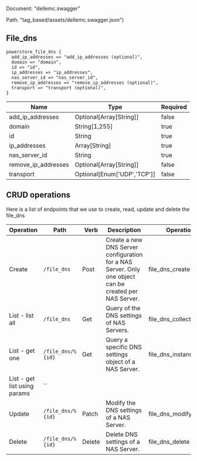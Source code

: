 Document: "dellemc.swagger"


Path: "tag_based/assets/dellemc.swagger.json")

## File_dns



```puppet
powerstore_file_dns {
  add_ip_addresses => "add_ip_addresses (optional)",
  domain => "domain",
  id => "id",
  ip_addresses => "ip_addresses",
  nas_server_id => "nas_server_id",
  remove_ip_addresses => "remove_ip_addresses (optional)",
  transport => "transport (optional)",
}
```

| Name        | Type           | Required       |
| ------------- | ------------- | ------------- |
|add_ip_addresses | Optional[Array[String]] | false |
|domain | String[1,255] | true |
|id | String | true |
|ip_addresses | Array[String] | true |
|nas_server_id | String | true |
|remove_ip_addresses | Optional[Array[String]] | false |
|transport | Optional[Enum['UDP','TCP']] | false |



## CRUD operations

Here is a list of endpoints that we use to create, read, update and delete the file_dns

| Operation | Path | Verb | Description | OperationID |
| ------------- | ------------- | ------------- | ------------- | ------------- |
|Create|`/file_dns`|Post|Create a new DNS Server configuration for a NAS Server. Only one object can be created per NAS Server.|file_dns_create|
|List - list all|`/file_dns`|Get|Query of the DNS settings of NAS Servers.|file_dns_collection_query|
|List - get one|`/file_dns/%{id}`|Get|Query a specific DNS settings object of a NAS Server.|file_dns_instance_query|
|List - get list using params|``||||
|Update|`/file_dns/%{id}`|Patch|Modify the DNS settings of a NAS Server.|file_dns_modify|
|Delete|`/file_dns/%{id}`|Delete|Delete DNS settings of a NAS Server.|file_dns_delete|
